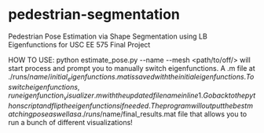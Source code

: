 # pedestrian-segmentation
Pedestrian Pose Estimation via Shape Segmentation using LB Eigenfunctions for USC EE 575 Final Project

HOW TO USE:
python estimate_pose.py --name <Add meaningful run name> --mesh <path/to/off/> will start process and prompt you to manually switch eigenfunctions. A .m file at ./runs/$name/initial_eigenfunctions.mat is saved with the initial eigenfunctions. To switch eigenfunctions, run eigenfunction_visualizer.m with the updated filename in line 1. Go back to the python script and flip the eigenfunctions if needed. The program will output the best matching pose as well as a ./runs/$name/final_results.mat file that allows you to run a bunch of different visualizations!
  
  
